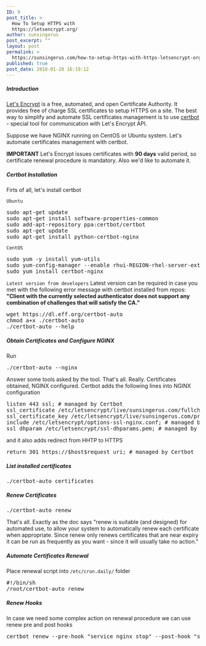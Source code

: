 ```yaml
---
ID: 9
post_title: >
  How To Setup HTTPS with
  https://letsencrypt.org/
author: sunsingerus
post_excerpt: ""
layout: post
permalink: >
  https://sunsingerus.com/how-to-setup-https-with-https-letsencrypt-org/
published: true
post_date: 2018-01-20 16:19:12
---
```

<h5>Introduction</h5>

<a href="https://letsencrypt.org/" rel="noopener" target="_blank">Let's Encrypt</a> is a free, automated, and open Certificate Authority. It provides free of charge SSL certificates to setup HTTPS on a site.
The best way to simplify and automate SSL certificates management is to use <a href="https://certbot.eff.org/" rel="noopener" target="_blank">certbot</a> - special tool for communication with Let's Encrypt API.

Suppose we have NGINX running on CentOS or Ubuntu system. Let's automate certificates management with certbot.

<strong>IMPORTANT</strong> Let's Encrypt issues certificates with <strong>90 days</strong> valid period, so certificate renewal procedure is mandatory. Also we'd like to automate it.
<h5>Certbot Installation</h5>
Firts of all, let's install certbot

<code>Ubuntu</code>
<pre>
sudo apt-get update
sudo apt-get install software-properties-common
sudo add-apt-repository ppa:certbot/certbot
sudo apt-get update
sudo apt-get install python-certbot-nginx 
</pre>

<code>CentOS</code>
<pre>
sudo yum -y install yum-utils
sudo yum-config-manager --enable rhui-REGION-rhel-server-extras rhui-REGION-rhel-server-optional
sudo yum install certbot-nginx
</pre>

<code>Latest version from developers</code>
Latest version can be required in case you met with the following error message with certbot installed from repos: <strong>"Client with the currently selected authenticator does not support any combination of challenges that will satisfy the CA."</strong>
<pre>
wget https://dl.eff.org/certbot-auto
chmod a+x ./certbot-auto
./certbot-auto --help
</pre>

<h5>Obtain Certificates and Configure NGINX</h5>
Run
<pre>
./certbot-auto --nginx
</pre>
Answer some tools asked by the tool. That's all. Really. Certificates obtained, NGINX configured.
Certbot adds the following lines into NGINX configuration
<pre>
listen 443 ssl; # managed by Certbot
ssl_certificate /etc/letsencrypt/live/sunsingerus.com/fullchain.pem; # managed by Certbot
ssl_certificate_key /etc/letsencrypt/live/sunsingerus.com/privkey.pem; # managed by Certbot
include /etc/letsencrypt/options-ssl-nginx.conf; # managed by Certbot
ssl_dhparam /etc/letsencrypt/ssl-dhparams.pem; # managed by Certbot
</pre>
and it also adds redirect from HHTP to HTTPS
<pre>
return 301 https://$host$request_uri; # managed by Certbot
</pre>

<h5>List installed certificates</h5>
<pre>
./certbot-auto certificates
</pre>

<h5>Renew Certificates</h5>
<pre>
./certbot-auto renew
</pre>
That's all. Exactly as the doc says "renew is suitable (and designed) for automated use, to allow your system to automatically renew each certificate when appropriate. Since renew only renews certificates that are near expiry it can be run as frequently as you want - since it will usually take no action."

<h5>Automate Certificates Renewal</h5>

Place renewal script into <code>/etc/cron.daily/</code> folder
<pre>
#!/bin/sh
/root/certbot-auto renew
</pre>

<h5>Renew Hooks</h5>
In case we need some complex action on renewal procedure we can use renew pre and post hooks
<pre>
certbot renew --pre-hook "service nginx stop" --post-hook "service nginx start"
</pre>